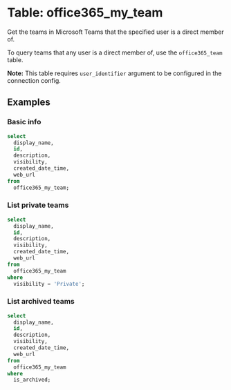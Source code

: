 # Table: office365_my_team

Get the teams in Microsoft Teams that the specified user is a direct member of.

To query teams that any user is a direct member of, use the `office365_team` table.

**Note:** This table requires `user_identifier` argument to be configured in the connection config.

## Examples

### Basic info

```sql
select
  display_name,
  id,
  description,
  visibility,
  created_date_time,
  web_url
from
  office365_my_team;
```

### List private teams

```sql
select
  display_name,
  id,
  description,
  visibility,
  created_date_time,
  web_url
from
  office365_my_team
where
  visibility = 'Private';
```

### List archived teams

```sql
select
  display_name,
  id,
  description,
  visibility,
  created_date_time,
  web_url
from
  office365_my_team
where
  is_archived;
```
